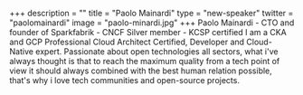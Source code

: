 +++
description = ""
title = "Paolo Mainardi"
type = "new-speaker"
twitter = "paolomainardi"
image = "paolo-minardi.jpg"
+++
Paolo Mainardi - CTO and founder of Sparkfabrik - CNCF Silver member - KCSP certified I am a CKA and GCP Professional Cloud Architect Certified, Developer and Cloud-Native expert. Passionate about open technologies all sectors, what i've always thought is that to reach the maximum quality from a tech point of view it should always combined with the best human relation possible, that's why i love tech communities and open-source projects.